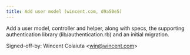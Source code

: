 ```yaml
---
title: Add user model (wincent.com, d9a50e5)
---
```


Add a user model, controller and helper, along with specs, the supporting authentication library (lib/authentication.rb) and an initial migration.

Signed-off-by: Wincent Colaiuta &lt;win@wincent.com&gt;
